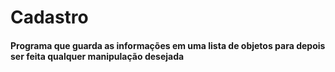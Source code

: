 # Cadastro

<h4>Programa que guarda as informações em uma lista de objetos para depois ser feita qualquer manipulação desejada
